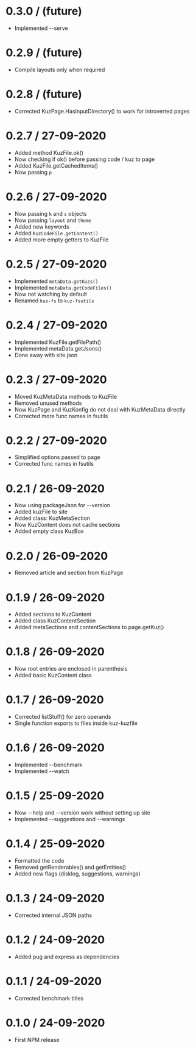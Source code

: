 
0.3.0 / (future)
====================
  * Implemented --serve


0.2.9 / (future)
====================
  * Compile layouts only when required


0.2.8 / (future)
====================
  * Corrected KuzPage.HasInputDirectory() to work for introverted pages


0.2.7 / 27-09-2020
====================
  * Added method KuzFile.ok()
  * Now checking if ok() before passing code / kuz to page
  * Added KuzFile.getCachedItems()
  * Now passing `p`


0.2.6 / 27-09-2020
====================
  * Now passing `k` and `s` objects
  * Now passing `layout` and `theme`
  * Added new keywords
  * Added `KuzCodeFile.getContent()`
  * Added more empty getters to KuzFile


0.2.5 / 27-09-2020
====================
  * Implemented `metaData.getKuzs()`
  * Implemented `metaData.getCodeFiles()`
  * Now not watching by default
  * Renamed `kuz-fs` to `kuz-fsutils`


0.2.4 / 27-09-2020
====================
  * Implemented KuzFile.getFilePath()
  * Implemented metaData.getJsons()
  * Done away with site.json


0.2.3 / 27-09-2020
====================
  * Moved KuzMetaData methods to KuzFile
  * Removed unused methods
  * Now KuzPage and KuzKonfig do not deal with KuzMetaData directly
  * Corrected more func names in fsutils


0.2.2 / 27-09-2020
====================
  * Simplified options passed to page
  * Corrected func names in fsutils


0.2.1 / 26-09-2020
====================
  * Now using packageJson for --version
  * Added kuzFile to site
  * Added class: KuzMetaSection
  * Now KuzContent does not cache sections
  * Added empty class KuzBox


0.2.0 / 26-09-2020
====================
  * Removed article and section from KuzPage


0.1.9 / 26-09-2020
====================
  * Added sections to KuzContent
  * Added class KuzContentSection
  * Added metaSections and contentSections to page.getKuz()


0.1.8 / 26-09-2020
====================
  * Now root entries are enclosed in parenthesis
  * Added basic KuzContent class


0.1.7 / 26-09-2020
====================
  * Corrected listStuff() for zero operands
  * Single function exports to files inside kuz-kuzfile


0.1.6 / 26-09-2020
====================
  * Implemented --benchmark
  * Implemented --watch


0.1.5 / 25-09-2020
====================
  * Now --help and --version work without setting up site
  * Implemented --suggestions and --warnings


0.1.4 / 25-09-2020
====================
  * Formatted the code
  * Removed getRenderables() and getEntities()
  * Added new flags (disklog, suggestions, warnings)


0.1.3 / 24-09-2020
====================
  * Corrected internal JSON paths


0.1.2 / 24-09-2020
====================
  * Added pug and express as dependencies


0.1.1 / 24-09-2020
====================
  * Corrected benchmark titles


0.1.0 / 24-09-2020
====================
  * First NPM release


